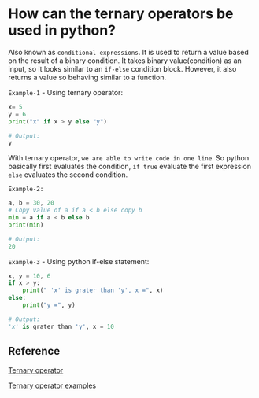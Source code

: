 # How can the ternary operators be used in python?

Also known as `conditional expressions`. It is used to return a value based on the result of a binary condition. It takes binary value(condition) as an input, so it looks similar to an `if-else` condition block. However, it also returns a value so behaving similar to a function.

`Example-1` - Using ternary operator:

```python
x= 5
y = 6
print("x" if x > y else "y")

# Output:
y
```

With ternary operator, `we are able to write code in one line`. So python basically first evaluates the condition, `if true` evaluate the first expression `else` evaluates the second condition.

`Example-2:`

```python
a, b = 30, 20
# Copy value of a if a < b else copy b
min = a if a < b else b
print(min)

# Output:
20
```

`Example-3` - Using python if-else statement:

```python
x, y = 10, 6
if x > y:
    print(" 'x' is grater than 'y', x =", x)
else:
    print("y =", y)

# Output:
'x' is grater than 'y', x = 10
```

## Reference

[Ternary operator](https://www.geeksforgeeks.org/ternary-operator-in-python/)

[Ternary operator examples](https://www.tutorialspoint.com/ternary-operator-in-python)

